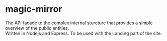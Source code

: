 # magic-mirror  
The API facade to the complex internal sturcture that provides a simple overview of the public entities.  
Written in Nodejs and Express. To be used with the Landing part of the site.   